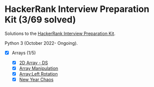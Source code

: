 # HackerRank Interview Preparation Kit (3/69 solved)
Solutions to the [HackerRank Interview Preparation Kit](https://www.hackerrank.com/interview/interview-preparation-kit).

Python 3 (October 2022- Ongoing).

- [x] Arrays (1/5)
  - [x] [2D Array - DS](Arrays/2d-array-ds.py) 
  - [x] [Array Manipulation](Arrays/array_manipulation.py)
  - [x] [Array:Left Rotation](Arrays/arrays_left_rotation.py)
  - [x] [New Year Chaos](Arrays/new_year_chaos.py)
  <!-- - [] [Minimum Swaps 2](Arrays/.py) -->

